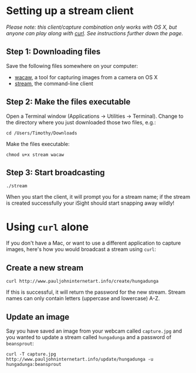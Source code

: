 # Setting up a stream client

*Please note: this client/capture combination only works with OS X, but anyone
can play along with [curl](http://curl.haxx.se/). See instructions further
down the page.*

## Step 1: Downloading files

Save the following files somewhere on your computer:

  * [wacaw](/wacaw), a tool for capturing images from a camera on OS X
  * [stream](/stream), the command-line client

## Step 2: Make the files executable

Open a Terminal window (Applications -> Utilities -> Terminal). Change to the
directory where you just downloaded those two files, e.g.:

    cd /Users/Timothy/Downloads

Make the files executable:

    chmod u+x stream wacaw

## Step 3: Start broadcasting

    ./stream

When you start the client, it will prompt you for a stream name; if the stream
is created successfully your iSight should start snapping away wildly!

# Using `curl` alone

If you don't have a Mac, or want to use a different application to capture
images, here's how you would broadcast a stream using `curl`:

## Create a new stream

    curl http://www.pauljohninternetart.info/create/hungadunga

If this is successful, it will return the password for the new stream. Stream
names can only contain letters (uppercase and lowercase) A-Z.

## Update an image

Say you have saved an image from your webcam called `capture.jpg` and you wanted
to update a stream called `hungadunga` and a password of `beansprout`:

    curl -T capture.jpg http://www.pauljohninternetart.info/update/hungadunga -u hungadunga:beansprout

